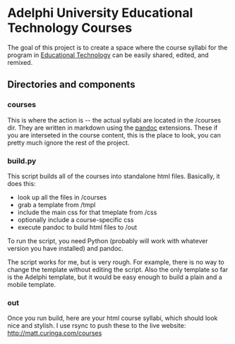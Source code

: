 # Adelphi University Educational Technology Courses
The goal of this project is to create a space where the course syllabi
for the program in [Educational Technology](http://education.adelphi.edu/ed-tech)
can be easily shared, edited, and remixed.

## Directories and components

### courses
This is where the action is -- the actual syllabi are located in the /courses dir.
They are written in markdown using the [pandoc](http://johnmacfarlane.net/pandoc/) extensions.
These if you are interseted in the course content, this is the place to look, you can pretty
much ignore the rest of the project.

### build.py
This script builds all of the courses into standalone html files.
Basically, it does this:

* look up all the files in /courses
* grab a template from /tmpl
* include the main css for that tmeplate from /css
* optionally include a course-specific css
* execute pandoc to build html files to /out

To run the script, you need Python (probably will work with whatever version you have installed) and pandoc.

The script works for me, but is very rough. For example, there is no way to change the template without editing the script.
Also the only template so far is the Adelphi template, but it would be easy enough to build a plain and a mobile template.

### out
Once you run build, here are your html course syllabi, which should look nice and stylish.
I use rsync to push these to the live website:
http://matt.curinga.com/courses



